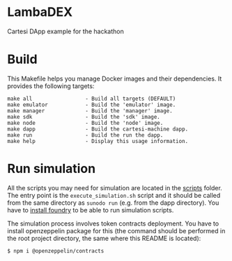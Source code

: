 # LambaDEX
Cartesi DApp example for the hackathon

# Build

This Makefile helps you manage Docker images and their dependencies. It provides the following targets:

```
make all                 - Build all targets (DEFAULT)
make emulator            - Build the 'emulator' image.
make manager             - Build the 'manager' image.
make sdk                 - Build the 'sdk' image.
make node                - Build the 'node' image.
make dapp                - Build the cartesi-machine dapp.
make run                 - Build the run the dapp.
make help                - Display this usage information.
```

# Run simulation

All the scripts you may need for simulation are located in the [scripts](script) folder. The entry point is the `execute_simulation.sh` script and it should be called from the same directory as `sunodo run` (e.g. from the dapp directory). You have to [install foundry](https://book.getfoundry.sh/getting-started/installation) to be able to run simulation scripts.

The simulation process involves token contracts deployment. You have to install openzeppelin package for this (the command should be performed in the root project directory, the same where this README is located):

```bash
$ npm i @openzeppelin/contracts
```
